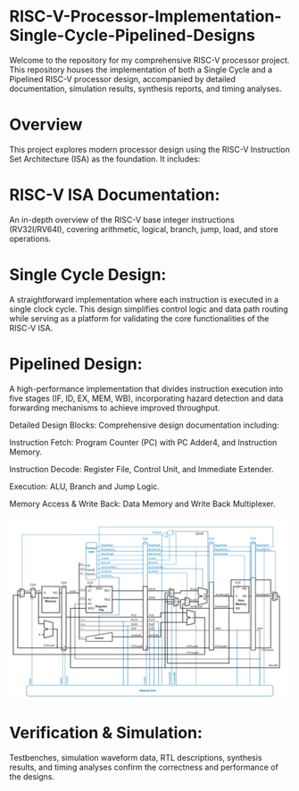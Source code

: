 # RISC-V-Processor-Implementation-Single-Cycle-Pipelined-Designs
Welcome to the repository for my comprehensive RISC-V processor project. This repository houses the implementation of both a Single Cycle and a Pipelined RISC-V processor design, accompanied by detailed documentation, simulation results, synthesis reports, and timing analyses.

# Overview
This project explores modern processor design using the RISC-V Instruction Set Architecture (ISA) as the foundation. It includes:

# RISC-V ISA Documentation:
An in-depth overview of the RISC-V base integer instructions (RV32I/RV64I), covering arithmetic, logical, branch, jump, load, and store operations.

# Single Cycle Design:
A straightforward implementation where each instruction is executed in a single clock cycle. This design simplifies control logic and data path routing while serving as a platform for validating the core functionalities of the RISC-V ISA.

# Pipelined Design:
A high-performance implementation that divides instruction execution into five stages (IF, ID, EX, MEM, WB), incorporating hazard detection and data forwarding mechanisms to achieve improved throughput.

Detailed Design Blocks:
Comprehensive design documentation including:

Instruction Fetch: Program Counter (PC) with PC Adder4, and Instruction Memory.

Instruction Decode: Register File, Control Unit, and Immediate Extender.

Execution: ALU, Branch and Jump Logic.

Memory Access & Write Back: Data Memory and Write Back Multiplexer.

![Risc V pipelined](./RiscV.png)

# Verification & Simulation:
Testbenches, simulation waveform data, RTL descriptions, synthesis results, and timing analyses confirm the correctness and performance of the designs.

